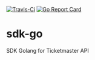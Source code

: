 [![Travis-Ci](https://travis-ci.org/piclemx/sdk-go.svg?branch=develop)](https://travis-ci.org/piclemx/sdk-go)
[![Go Report Card](https://goreportcard.com/badge/github.com/piclemx/sdk-go)](https://goreportcard.com/report/github.com/piclemx/sdk-go)

# sdk-go
SDK Golang for Ticketmaster API

